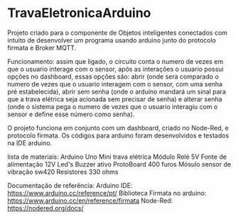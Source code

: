 # TravaEletronicaArduino

Projeto criado para o componente de Objetos inteligentes conectados com intuito de desenvolver um programa usando arduino junto do protocolo firmata e Broker MQTT.

Funcionamento: assim que ligado, o circuito conta o numero de vezes em que o usuario interage com o sensor, após as interações o usuario possui opções no dashboard, 
essas opções são: abrir (onde sera comparado o numero de vezes que o usuario interagem com o sensor, com uma senha pré estabelecida), abrir sem senha (onde o arduino mandará um sinal para que a trava elétrica seja acionada sem precisar de senha) e alterar senha (onde o sistema pega o numero de vezes que o usuario interagiu com o sensor e define esse número como senha).

O projeto funciona em conjunto com um dashboard, criado no Node-Red, e protocolo firmata. Os códigos para arduino foram desenvolvidos e testados na IDE arduino.

lista de materiais:
  Arduino Uno
  Mini trava elétrica
  Módulo Relé 5V
  Fonte de alimentação 12V
  Led's
  Buzzer ativo
  ProtoBoard 400 furos
  Mósulo sensor de vibração sw420 
  Resistores 330 ohms
  
  Documentação de referência:
    Arduino IDE: https://www.arduino.cc/reference/pt/
    Biblioteca Firmata no arduino: https://www.arduino.cc/en/reference/firmata
    Node-Red: https://nodered.org/docs/
